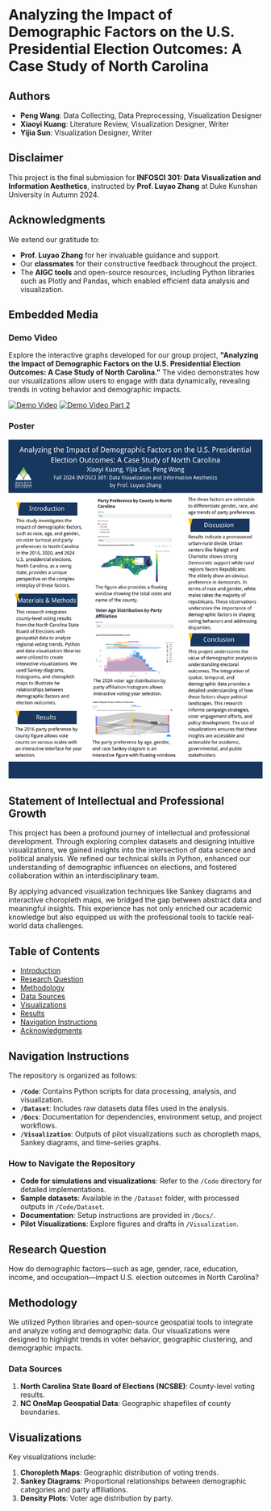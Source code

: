 # Analyzing the Impact of Demographic Factors on the U.S. Presidential Election Outcomes: A Case Study of North Carolina

## Authors
- **Peng Wang**: Data Collecting, Data Preprocessing, Visualization Designer
- **Xiaoyi Kuang**: Literature Review, Visualization Designer, Writer
- **Yijia Sun**: Visualization Designer, Writer


## Disclaimer
This project is the final submission for **INFOSCI 301: Data Visualization and Information Aesthetics**, instructed by **Prof. Luyao Zhang** at Duke Kunshan University in Autumn 2024.

## Acknowledgments
We extend our gratitude to:
- **Prof. Luyao Zhang** for her invaluable guidance and support.  
- Our **classmates** for their constructive feedback throughout the project.  
- The **AIGC tools** and open-source resources, including Python libraries such as Plotly and Pandas, which enabled efficient data analysis and visualization.  

## Embedded Media

### Demo Video

Explore the interactive graphs developed for our group project, **"Analyzing the Impact of Demographic Factors on the U.S. Presidential Election Outcomes: A Case Study of North Carolina."** The video demonstrates how our visualizations allow users to engage with data dynamically, revealing trends in voting behavior and demographic impacts.

[![Demo Video](https://img.youtube.com/vi/d2PHs0EnliU/0.jpg)](https://youtu.be/d2PHs0EnliU)
[![Demo Video Part 2](https://img.youtube.com/vi/g5i9x2-tbMc/0.jpg)](https://www.youtube.com/watch?v=g5i9x2-tbMc)

### Poster
![Research Poster](Docs/Poster.png)

## Statement of Intellectual and Professional Growth
This project has been a profound journey of intellectual and professional development. Through exploring complex datasets and designing intuitive visualizations, we gained insights into the intersection of data science and political analysis. We refined our technical skills in Python, enhanced our understanding of demographic influences on elections, and fostered collaboration within an interdisciplinary team.  

By applying advanced visualization techniques like Sankey diagrams and interactive choropleth maps, we bridged the gap between abstract data and meaningful insights. This experience has not only enriched our academic knowledge but also equipped us with the professional tools to tackle real-world data challenges.  

## Table of Contents
- [Introduction](#introduction)  
- [Research Question](#research-question)  
- [Methodology](#methodology)  
- [Data Sources](#data-sources)  
- [Visualizations](#visualizations)  
- [Results](#results)  
- [Navigation Instructions](#navigation-instructions)  
- [Acknowledgments](#acknowledgments)  

## Navigation Instructions
The repository is organized as follows:
- **`/Code`**: Contains Python scripts for data processing, analysis, and visualization.  
- **`/Dataset`**: Includes raw datasets data files used in the analysis.  
- **`/Docs`**: Documentation for dependencies, environment setup, and project workflows.  
- **`/Visualization`**: Outputs of pilot visualizations such as choropleth maps, Sankey diagrams, and time-series graphs.  

### How to Navigate the Repository
- **Code for simulations and visualizations**: Refer to the `/Code` directory for detailed implementations.  
- **Sample datasets**: Available in the `/Dataset` folder, with processed outputs in `/Code/Dataset`.  
- **Documentation**: Setup instructions are provided in `/Docs/`.  
- **Pilot Visualizations**: Explore figures and drafts in `/Visualization`.  

## Research Question
How do demographic factors—such as age, gender, race, education, income, and occupation—impact U.S. election outcomes in North Carolina?

## Methodology
We utilized Python libraries and open-source geospatial tools to integrate and analyze voting and demographic data. Our visualizations were designed to highlight trends in voter behavior, geographic clustering, and demographic impacts.

### Data Sources
1. **North Carolina State Board of Elections (NCSBE)**: County-level voting results.  
2. **NC OneMap Geospatial Data**: Geographic shapefiles of county boundaries.  


## Visualizations
Key visualizations include:  
1. **Choropleth Maps**: Geographic distribution of voting trends.  
2. **Sankey Diagrams**: Proportional relationships between demographic categories and party affiliations.  
3. **Density Plots**: Voter age distribution by party.  

